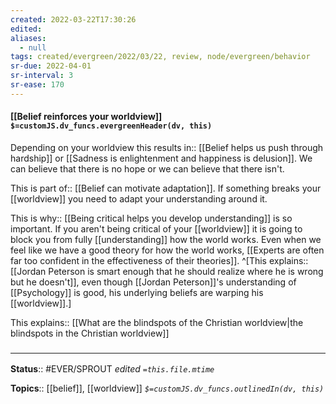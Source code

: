 ```yaml
---
created: 2022-03-22T17:30:26 
edited: 
aliases:
  - null
tags: created/evergreen/2022/03/22, review, node/evergreen/behavior
sr-due: 2022-04-01
sr-interval: 3
sr-ease: 170
---
```


#### [[Belief reinforces your worldview]] `$=customJS.dv_funcs.evergreenHeader(dv, this)`

Depending on your worldview this
results in:: [[Belief helps us push through hardship]] or [[Sadness is enlightenment and happiness is delusion]].
We can believe that there is no hope or we can believe that there isn't.

This is 
part of:: [[Belief can motivate adaptation]].
If something breaks your [[worldview]] you need to adapt your understanding around it.

This is 
why:: [[Being critical helps you develop understanding]] is so important.
If you aren't being critical of your [[worldview]] it is going to block you from fully [[understanding]] how the world works.
Even when we feel like we have a good theory for how the world works,
[[Experts are often far too confident in the effectiveness of their theories]].
^[This
explains:: [[Jordan Peterson is smart enough that he should realize where he is wrong but he doesn't]],
even though [[Jordan Peterson]]'s understanding of [[Psychology]] is good, his underlying beliefs are warping his [[worldview]].]

This 
explains:: [[What are the blindspots of the Christian worldview|the blindspots in the Christian worldview]]

### <hr class="footnote"/>

**Status**:: #EVER/SPROUT
*edited `=this.file.mtime`*

**Topics**:: [[belief]], [[worldview]]
*`$=customJS.dv_funcs.outlinedIn(dv, this)`*
